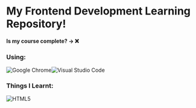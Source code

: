# My Frontend Development Learning Repository!
#### Is my course complete? -> ❌

### Using: 
![Google Chrome](https://img.shields.io/badge/Google%20Chrome-4285F4?style=for-the-badge&logo=GoogleChrome&logoColor=white)![Visual Studio Code](https://img.shields.io/badge/Visual%20Studio%20Code-0078d7.svg?style=for-the-badge&logo=visual-studio-code&logoColor=white)

### Things I Learnt:
![HTML5](https://img.shields.io/badge/html5-%23E34F26.svg?style=for-the-badge&logo=html5&logoColor=white)
